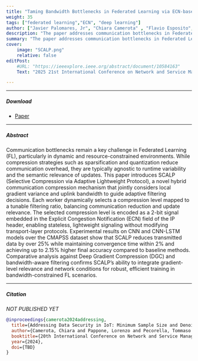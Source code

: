 ```yaml
---
title: "Taming Bandwidth Bottlenecks in Federated Learning via ECN-based Gradient Compression" 
weight: 35
tags: ["federated learning","ECN", "deep learning"]
author: ["Javier Palomares, Jr", "Chiara Camerota" , "Flavio Esposito", "Estefania Coronado" , "Cristina Cervelló-Pastor", "Muhammad Shuaib Siddiqui "]
description: "The paper addresses communication bottlenecks in Federated Learning and introduces Selective Compression via Adaptive Lightweight Protocol, which dynamically selects compression levels based on local gradient variance and uplink bandwidth. Published on 2025 21st International Conference on Network and Service Management (CNSM)." 
summary: "The paper addresses communication bottlenecks in Federated Learning and introduces Selective Compression via Adaptive Lightweight Protocol." 
cover:
    image: "SCALP.png"
    relative: false
editPost:
    #URL: "https://ieeexplore.ieee.org/abstract/document/10584163"
    Text: "2025 21st International Conference on Network and Service Management (CNSM)"

---
```


---

##### Download

+ [Paper](CNSM.pdf)

---

##### Abstract

Communication bottlenecks remain a key challenge
in Federated Learning (FL), particularly in dynamic and resource-constrained environments. While compression strategies such as sparsification and quantization reduce communication overhead, they are typically agnostic to runtime variability and the semantic relevance of updates. This paper introduces SCALP (Selective Compression via Adaptive Lightweight Protocol), a novel hybrid communication compression mechanism that jointly considers local gradient variance and uplink bandwidth to guide adaptive filtering decisions. Each worker dynamically selects a compression level mapped to a tunable filtering ratio, balancing communication reduction and update relevance. The selected compression level is encoded as a 2-bit signal embedded in the Explicit Congestion Notification (ECN) field of the IP header, enabling stateless, lightweight signaling without modifying transport-layer protocols. Experimental results on CNN and CNN-LSTM models over the CMAPSS dataset show that SCALP reduces transmitted data by over 25% while maintaining convergence time within 2% and achieving up to 2.15% higher final accuracy compared to baseline methods. Comparative analysis against Deep Gradient Compression (DGC) and bandwidth-aware filtering confirms SCALP’s ability to integrate gradient-level relevance and network conditions for robust, efficient training in bandwidth-constrained FL scenarios.

---


##### Citation

*NOT PUBLISHED YET*

```BibTeX
@inproceedings{camerota2024addressing,
  title={Addressing Data Security in IoT: Minimum Sample Size and Denoising Diffusion Models for Improved Malware Detection},
  author={Camerota, Chiara and Pappone, Lorenzo and Pecorella, Tommaso and Esposito, Flavio},
  booktitle={20th International Conference on Network and Service Management},
  year={2024},
  doi={TBD}
}
```
